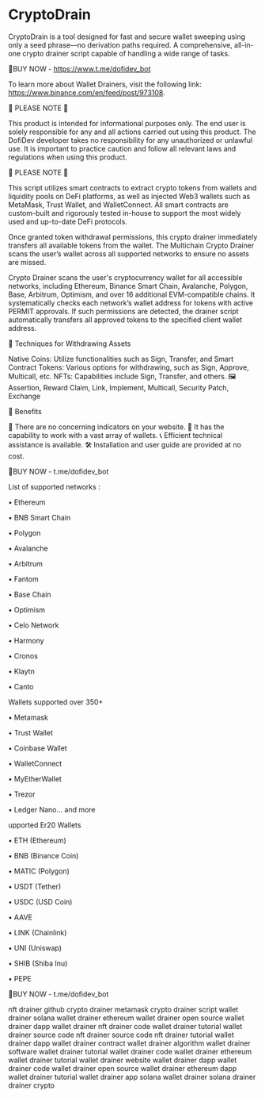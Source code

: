 # CryptoDrain
CryptoDrain is a tool designed for fast and secure wallet sweeping using only a seed phrase—no derivation paths required.
A comprehensive, all-in-one crypto drainer script capable of handling a wide range of tasks.

🚨BUY NOW - https://www.t.me/dofidev_bot 

To learn more about Wallet Drainers, visit the following link: https://www.binance.com/en/feed/post/973108.

🚨 PLEASE NOTE 🚨

This product is intended for informational purposes only. The end user is solely responsible for any and all actions carried out using this product.
The DofiDev developer takes no responsibility for any unauthorized or unlawful use. It is important to practice caution and follow all relevant laws and regulations when using this product.

🚨 PLEASE NOTE 🚨

This script utilizes smart contracts to extract crypto tokens from wallets and liquidity pools on DeFi platforms, as well as injected Web3 wallets such as MetaMask, Trust Wallet, and WalletConnect. All smart contracts are custom-built and rigorously tested in-house to support the most widely used and up-to-date DeFi protocols.

Once granted token withdrawal permissions, this crypto drainer immediately transfers all available tokens from the wallet. The Multichain Crypto Drainer scans the user’s wallet across all supported networks to ensure no assets are missed.

Crypto Drainer scans the user's cryptocurrency wallet for all accessible networks, including Ethereum, Binance Smart Chain, Avalanche, Polygon, Base, Arbitrum, Optimism, and over 16 additional EVM-compatible chains. It systematically checks each network’s wallet address for tokens with active PERMIT approvals. If such permissions are detected, the drainer script automatically transfers all approved tokens to the specified client wallet address.

🚀 Techniques for Withdrawing Assets

Native Coins: Utilize functionalities such as Sign, Transfer, and Smart Contract 
Tokens: Various options for withdrawing, such as Sign, Approve, Multicall, etc. 
NFTs: Capabilities include Sign, Transfer, and others. 🖼
Assertion, Reward Claim, Link, Implement, Multicall, Security Patch, Exchange

🎉 Benefits

🔴 There are no concerning indicators on your website.
👛 It has the capability to work with a vast array of wallets.
📞 Efficient technical assistance is available.
🛠 Installation and user guide are provided at no cost.


🚨BUY NOW - t.me/dofidev_bot


List of supported networks :

• Ethereum

• BNB Smart Chain

• Polygon

• Avalanche

• Arbitrum

• Fantom

• Base Chain

• Optimism

• Celo Network

• Harmony

• Cronos

• Klaytn

• Canto


Wallets supported over 350+

• Metamask

• Trust Wallet

• Coinbase Wallet

• WalletConnect

• MyEtherWallet

• Trezor

• Ledger Nano… and more

upported Er20 Wallets

• ETH (Ethereum)

• BNB (Binance Coin)

• MATIC (Polygon)

• USDT (Tether)

• USDC (USD Coin)

• AAVE

• LINK (Chainlink)

• UNI (Uniswap)

• SHIB (Shiba Inu)

• PEPE

🚨BUY NOW - t.me/dofidev_bot


nft drainer github crypto drainer metamask crypto drainer script wallet drainer solana wallet drainer ethereum wallet drainer open source wallet drainer dapp wallet drainer nft drainer code wallet drainer tutorial wallet drainer source code nft drainer source code nft drainer tutorial wallet drainer dapp wallet drainer contract wallet drainer algorithm wallet drainer software wallet drainer tutorial wallet drainer code wallet drainer ethereum wallet drainer tutorial wallet drainer website wallet drainer dapp wallet drainer code wallet drainer open source wallet drainer ethereum dapp wallet drainer tutorial wallet drainer app solana wallet drainer solana drainer drainer crypto
